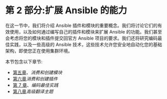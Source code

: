 # 第 2 部分:扩展 Ansible 的能力

在这一节中，我们将介绍 Ansible 插件和模块的重要概念。我们将讨论它们的有效使用，以及如何通过编写自己的插件和模块来扩展 Ansible 的功能。我们甚至会考虑将您的模块和插件提交回官方 Ansible 项目的要求。我们还将研究编码最佳实践，以及一些高级的 Ansible 技术，这些技术允许您安全地自动化您的基础架构，即使您正在使用集群环境。

本节包含以下章节:

*   [第五章](05.html)、*消费和创建模块*
*   [第六章](06.html)*消费和创建插件*
*   [第 7 章](07.html)、*编码最佳实践*
*   [第八章](08.html)*高级翻译主题*